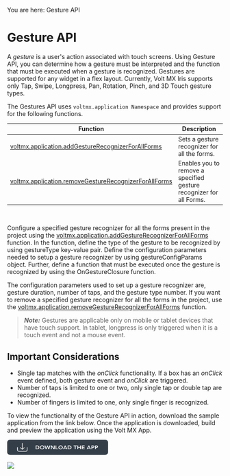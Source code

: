                             

You are here: Gesture API

Gesture API
===========

A _gesture_ is a user's action associated with touch screens. Using Gesture API, you can determine how a gesture must be interpreted and the function that must be executed when a gesture is recognized. Gestures are supported for any widget in a flex layout. Currently, Volt MX Iris supports only Tap, Swipe, Longpress, Pan, Rotation, Pinch, and 3D Touch gesture types. 

The Gestures API uses `voltmx.application Namespace` and provides support for the following functions.

| Function | Description |
| --- | --- |
| [voltmx.application.addGestureRecognizerForAllForms](voltmx.application_functions_gestures.md#addGestRecogForAllForms) | Sets a gesture recognizer for all the forms. |
| [voltmx.application.removeGestureRecognizerForAllForms](voltmx.application_functions_gestures.md#voltmx.wid2) | Enables you to remove a specified gesture recognizer for all Forms. |

 

Configure a specified gesture recognizer for all the forms present in the project using the [voltmx.application.addGestureRecognizerForAllForms](voltmx.application_functions_gestures.md#addGestRecogForAllForms) function. In the function, define the type of the gesture to be recognized by using gestureType key-value pair. Define the configuration parameters needed to setup a gesture recognizer by using gestureConfigParams object. Further, define a function that must be executed once the gesture is recognized by using the OnGestureClosure function.

The configuration parameters used to set up a gesture recognizer are, gesture duration, number of taps, and the gesture type number. If you want to remove a specified gesture recognizer for all the forms in the project, use the [voltmx.application.removeGestureRecognizerForAllForms](voltmx.application_functions_gestures.md#voltmx.wid2) function.

> **_Note:_** Gestures are applicable only on mobile or tablet devices that have touch support. In tablet, longpress is only triggered when it is a touch event and not a mouse event.

Important Considerations
------------------------

*   Single tap matches with the _onClick_ functionality. If a box has an _onClick_ event defined, both gesture event and _onClick_ are triggered.
*   Number of taps is limited to one or two, only single tap or double tap are recognized.
*   Number of fingers is limited to one, only single finger is recognized.

To view the functionality of the Gesture API in action, download the sample application from the link below. Once the application is downloaded, build and preview the application using the Volt MX App.

[![](resources/images/download_button_08__002__236x35.png)](https://github.com/HCL-TECH-SOFTWARE/volt-mx-samples/tree/main/GestureAPI)

![](resources/prettify/onload.png)
